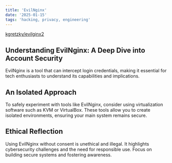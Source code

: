 ```yaml
---
title: 'EvilNginx'
date: '2025-01-15'
tags: 'hacking, privacy, engineering'
---
```


[kgretzky/evilginx2](https://github.com/kgretzky/evilginx2)

## Understanding EvilNginx: A Deep Dive into Account Security

EvilNginx is a tool that can intercept login credentials, making it essential for tech enthusiasts to understand its capabilities and implications.

## An Isolated Approach

To safely experiment with tools like EvilNginx, consider using virtualization software such as KVM or VirtualBox. These tools allow you to create isolated environments, ensuring your main system remains secure.

## Ethical Reflection

Using EvilNginx without consent is unethical and illegal. It highlights cybersecurity challenges and the need for responsible use. Focus on building secure systems and fostering awareness.
